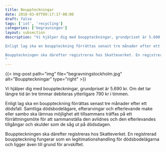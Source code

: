 ```yaml
---
title: Bouppteckningar
date: 2018-03-07T09:17:17-08:00
draft: false
tags: ['iot', 'recycling']
categories: ['begravningen']
layout: subsection
description: "Vi hjälper dig med bouppteckningar, grundpriset är 5.690 kr. Om det tar längre tid än tre timmar debiteras ytterligare 790 kr i timmen.

Enligt lag ska en bouppteckning förrättas senast tre månader efter ett dödsfall. Samtliga dödsbodelägare, efterarvingar och efterlevande make eller sambo ska lämnas möjlighet att tillsammans träffas på ett förrättningsmöte för att sammanställa den avlidnes och den efterlevandes tillgångar och skulder som de såg ut på dödsdagen.

Bouppteckningen ska därefter registreras hos Skatteverket. En registrerad bouppteckning fungerar som en legitimationshandling för dödsbodelägarna och ligger även till grund för arvskiftet.
"
---
```



{{< img-post
    path="img" file="begravningstockholm.jpg"
    alt="Bouppteckningar" type="right" >}}

Vi hjälper dig med bouppteckningar, grundpriset är 5.690 kr. Om det tar längre tid än tre timmar debiteras ytterligare 790 kr i timmen.

Enligt lag ska en bouppteckning förrättas senast tre månader efter ett dödsfall. Samtliga dödsbodelägare, efterarvingar och efterlevande make eller sambo ska lämnas möjlighet att tillsammans träffas på ett förrättningsmöte för att sammanställa den avlidnes och den efterlevandes tillgångar och skulder som de såg ut på dödsdagen.

Bouppteckningen ska därefter registreras hos Skatteverket. En registrerad bouppteckning fungerar som en legitimationshandling för dödsbodelägarna och ligger även till grund för arvskiftet.

